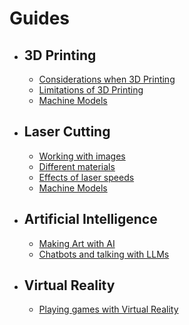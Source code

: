 # Guides

- ## 3D Printing
  
  - [Considerations when 3D Printing](../guides/3dprinting/considerations)
  - [Limitations of 3D Printing](../guides/3dprinting/limitations)
  - [Machine Models](../guides/3dprinting/machine-details)

- ## Laser Cutting

  - [Working with images](../guides/laser/images)
  - [Different materials](../guides/laser/materials)
  - [Effects of laser speeds](../guides/laser/speeds)
  - [Machine Models](../guides/3dprinting/machine-details)
  
- ## Artificial Intelligence

  - [Making Art with AI](ai/art)
  - [Chatbots and talking with LLMs](ai/chat)

- ## Virtual Reality

  - [Playing games with Virtual Reality](virtual-reality/playing-games)
